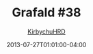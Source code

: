 ---
title: "Grafald #38"
type: "image"
date: 2013-07-27T01:01:00-04:00
draft: false
categories:
- comics
- collaborations
tags:
- grafald
image_path: "/projects/grafald/comics/img/2013/38.png"
alt_text: ""
is_subpage: true
author: "[KirbychuHRD](https://cohost.org/KirbychuHRD)"
---